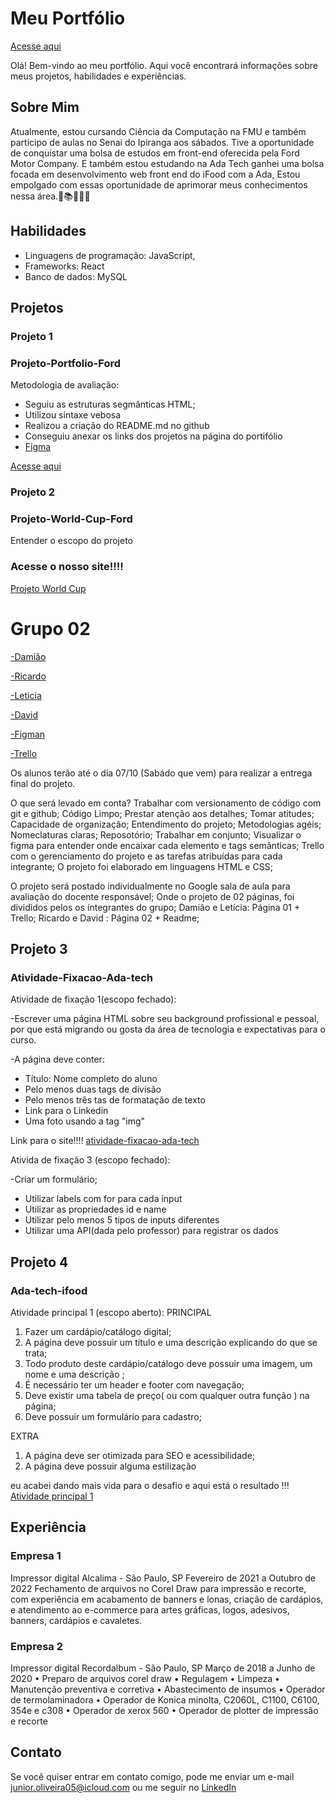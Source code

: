# Meu Portfólio

<a href="https://juninho-oliveira.github.io/portfolio/">Acesse aqui</a>


Olá! Bem-vindo ao meu portfólio. Aqui você encontrará informações sobre meus projetos, habilidades e experiências.

## Sobre Mim

Atualmente, estou cursando Ciência da Computação na FMU e também participo de aulas no Senai do Ipiranga aos sábados. Tive a oportunidade de conquistar uma bolsa de estudos em front-end oferecida pela Ford Motor Company. E também estou estudando na Ada Tech ganhei uma bolsa focada em desenvolvimento web front end do iFood com a Ada, Estou empolgado com essas oportunidade de aprimorar meus conhecimentos nessa área.🚀📚👨🏻‍💻

## Habilidades

- Linguagens de programação: JavaScript, 
- Frameworks: React
- Banco de dados: MySQL

## Projetos

### Projeto 1
### Projeto-Portfolio-Ford

Metodologia de avaliação:

<ul>
  <li>Seguiu as estruturas segmânticas HTML;</li>
  <li>Utilizou sintaxe vebosa</li>
  <li>Realizou a criação do README.md no github</li>
  <li>Conseguiu anexar os links dos projetos na página do portifólio</li>
  <li><a href="https://www.figma.com/file/g6R549pDB2MXMM5pTRuos3/Untitled?type=design&node-id=0-1&mode=design&t=w507go4J7CCDFCVc-0">Figma</a></li>
</ul>
<a href="https://projeto-portfolio-pink.vercel.app/"> Acesse aqui </a>


### Projeto 2

### Projeto-World-Cup-Ford

Entender o escopo do projeto

### Acesse o nosso site!!!!
<a href="https://juninho-oliveira.github.io/Projeto-World-Cup/">Projeto World Cup</a>

# Grupo 02
<a href="https://github.com/juninho-oliveira">-Damião</a>

<a href="https://github.com/ricardoeandrade">-Ricardo</a>

<a href="https://github.com/leticiasilvas">-Leticia</a>

<a href="#" target="_blank">-David</a>

<a href="https://www.figma.com/file/9q9FV9jJfAPJv2uAuJPi8a/Projeto_Ford?type=design&node-id=0-1&mode=design&t=MUaFMgIhDow2YAeV-0">-Figman</a>

<a href="https://trello.com/b/sB8VEeCU/projeto-world-cup">-Trello</a>

Os alunos terão até o dia 07/10 (Sabádo que vem) para realizar a entrega final do projeto.

O que será levado em conta?
Trabalhar com versionamento de código com git e github;
Código Limpo;
Prestar atenção aos detalhes;
Tomar atitudes;
Capacidade de organização;
Entendimento do projeto;
Metodologias agéis;
Nomeclaturas claras;
Reposotório;
Trabalhar em conjunto;
Visualizar o figma para entender onde encaixar cada elemento e tags semânticas;
Trello com o gerenciamento do projeto e as tarefas atribuídas para cada integrante;
O projeto foi elaborado em linguagens HTML e CSS;


O projeto será postado individualmente no Google sala de aula para avaliação do docente responsável;
Onde o projeto de 02 páginas, foi divididos pelos os integrantes do grupo;
Damião e Letícia: Página 01 + Trello;
Ricardo e David : Página 02 + Readme;


## Projeto 3

### Atividade-Fixacao-Ada-tech
Atividade de fixação 1(escopo fechado):

-Escrever uma página HTML sobre seu background profissional e pessoal, por que está migrando ou gosta da área de tecnologia e expectativas para o curso.

-A página deve conter:
  <ul>
    <li>Título: Nome completo do aluno</li>
    <li>Pelo menos duas tags de divisão</li>
    <li>Pelo menos três tas de formatação de texto</li>
    <li>Link para o Linkedin</li>
    <li>Uma foto usando a tag "img"</li>
  </ul>

Link para o site!!!!
<a href="https://atividade-fixacao-ada-tech.vercel.app/">atividade-fixacao-ada-tech</a>

Ativida de fixação 3 (escopo fechado):

-Criar um formulário;
  <ul>
    <li>Utilizar labels com for para cada input</li>
    <li>Utilizar as propriedades id e name</li>
    <li>Utilizar pelo menos 5 tipos de inputs diferentes</li>
    <li>Utilizar uma API(dada pelo professor) para registrar os dados</li>
  </ul>


## Projeto 4

### Ada-tech-ifood
Atividade principal 1 (escopo aberto): PRINCIPAL

<ol>
    <li>Fazer um cardápio/catálogo digital;</li>
    <li>A página deve possuir um título e uma descrição explicando do que se trata;</li>
    <li>Todo produto deste cardápio/catálogo deve possuir uma imagem, um nome e uma descrição ;</li>
    <li>É necessário ter um header e footer com navegação;</li>
    <li>Deve existir uma tabela de preço( ou com qualquer outra função ) na página;</li>
    <li>Deve possuir um formulário para cadastro;</li>
</ol>

EXTRA

<ol>
    <li>A  página deve ser otimizada para SEO e acessibilidade;</li>
    <li>A página deve possuir alguma estilização</li>
</ol>

eu acabei dando mais vida para o desafio e aqui está o resultado !!!
<a href="https://ada-tech-ifood.vercel.app/">Atividade principal 1</a>
## Experiência

### Empresa 1

Impressor digital
Alcalima - São Paulo, SP
Fevereiro de 2021 a Outubro de 2022
Fechamento de arquivos no Corel Draw para impressão e recorte, com experiência em acabamento de
banners e lonas, criação de cardápios, e atendimento ao e-commerce para artes gráficas, logos,
adesivos, banners, cardápios e cavaletes.

### Empresa 2

Impressor digital
Recordalbum - São Paulo, SP Março de 2018 a
Junho de 2020
• Preparo de arquivos corel draw
• Regulagem
• Limpeza
• Manutenção preventiva e corretiva
• Abastecimento de insumos
• Operador de termolaminadora
• Operador de Konica minolta, C2060L, C1100, C6100, 354e e c308
• Operador de xerox 560
• Operador de plotter de impressão e recorte 

## Contato

Se você quiser entrar em contato comigo, pode me enviar um e-mail <a href="mailto:junior.oliveira05@icloud.com">junior.oliveira05@icloud.com</a> ou me seguir no <a href="https://www.linkedin.com/in/damiao-junior-6568531ab/">LinkedIn</a>



